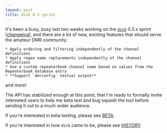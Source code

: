 ```yaml
---
layout: post
title: dzcb 0.3 sprint
---
```


It's been a busy, _busy_ last two weeks working on the
[`dzcb`](https://github.com/mycodeplug/dzcb) 0.3.x sprint
[[changelog]](https://github.com/mycodeplug/dzcb/releases/tag/0.3.0), and there
are a lot of new, exciting features that should serve the amateur DMR
community:

    * Apply ordering and filtering independently of the channel definitions
    * Apply regex name replacements independently of the channel definitions
    * Use a custom repeaterbook channel name based on values from the Repeaterbook database entry
    * **Support `dmrconfig` textual output**

and more!

The API has stabilized enough at this point, that I'm ready to formally invite
interested users to help me beta test and bug squash the tool before sending it
out to a much wider audience.

If you're interested in beta testing, please see [BETA](https://github.com/mycodeplug/dzcb/blob/main/doc/BETA.md).

If you're interested in how `dzcb` came to be, please see [HISTORY](https://github.com/mycodeplug/dzcb/blob/main/doc/HISTORY.md).
